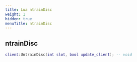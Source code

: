 ```yaml
---
title: Lua ntrainDisc
weight: 1
hidden: true
menuTitle: ntrainDisc
---
```

## ntrainDisc
```lua
client:UntrainDisc(int slot, bool update_client); -- void
```